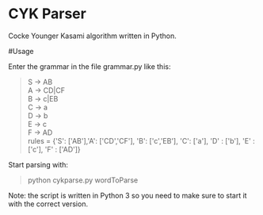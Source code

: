 # CYK Parser
Cocke Younger Kasami algorithm written in Python.  

#Usage  

Enter the grammar in the file grammar.py like this:  
>S -> AB  
>A -> CD|CF  
>B -> c|EB  
>C -> a  
>D -> b  
>E -> c  
>F -> AD  
>rules = {'S': ['AB'],'A': ['CD','CF'], 'B': ['c','EB'], 'C': ['a'], 'D' : ['b'], 'E' : ['c'], 'F' : ['AD']}  

Start parsing with:  
>python cykparse.py wordToParse  


Note: the script is written in Python 3 so you need to make sure to start it with the correct version.   

